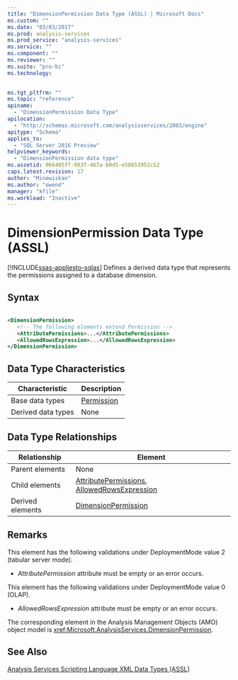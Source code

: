 ```yaml
---
title: "DimensionPermission Data Type (ASSL) | Microsoft Docs"
ms.custom: ""
ms.date: "03/03/2017"
ms.prod: analysis-services
ms.prod_service: "analysis-services"
ms.service: ""
ms.component: ""
ms.reviewer: ""
ms.suite: "pro-bi"
ms.technology: 
  

ms.tgt_pltfrm: ""
ms.topic: "reference"
apiname: 
  - "DimensionPermission Data Type"
apilocation: 
  - "http://schemas.microsoft.com/analysisservices/2003/engine"
apitype: "Schema"
applies_to: 
  - "SQL Server 2016 Preview"
helpviewer_keywords: 
  - "DimensionPermission data type"
ms.assetid: 066405ff-903f-467a-b0d5-e58653952c52
caps.latest.revision: 17
author: "Minewiskan"
ms.author: "owend"
manager: "kfile"
ms.workload: "Inactive"
---
```

# DimensionPermission Data Type (ASSL)
[!INCLUDE[ssas-appliesto-sqlas](../../../includes/ssas-appliesto-sqlas.md)]
  Defines a derived data type that represents the permissions assigned to a database dimension.  
  
## Syntax  
  
```xml  
  
<DimensionPermission>  
   <!-- The following elements extend Permission -->  
   <AttributePermissions>...</AttributePermissions>  
   <AllowedRowsExpression>...</AllowedRowsExpression>  
</DimensionPermission>  
```  
  
## Data Type Characteristics  
  
|Characteristic|Description|  
|--------------------|-----------------|  
|Base data types|[Permission](../../../analysis-services/scripting/data-type/permission-data-type-assl.md)|  
|Derived data types|None|  
  
## Data Type Relationships  
  
|Relationship|Element|  
|------------------|-------------|  
|Parent elements|None|  
|Child elements|[AttributePermissions](../../../analysis-services/scripting/collections/attributepermissions-element-assl.md), [AllowedRowsExpression](../../../analysis-services/scripting/collections/attributepermissions-element-assl.md)|  
|Derived elements|[DimensionPermission](../../../analysis-services/scripting/objects/dimensionpermission-element-assl.md)|  
  
## Remarks  
 This element has the following validations under DeploymentMode value 2 (tabular server mode).  
  
-   *AttributePermission* attribute must be empty or an error occurs.  
  
 This element has the following validations under DeploymentMode value 0 (OLAP).  
  
-   *AllowedRowsExpression* attribute must be empty or an error occurs.  
  
 The corresponding element in the Analysis Management Objects (AMO) object model is <xref:Microsoft.AnalysisServices.DimensionPermission>.  
  
## See Also  
 [Analysis Services Scripting Language XML Data Types &#40;ASSL&#41;](../../../analysis-services/scripting/data-type/analysis-services-scripting-language-xml-data-types-assl.md)  
  
  
